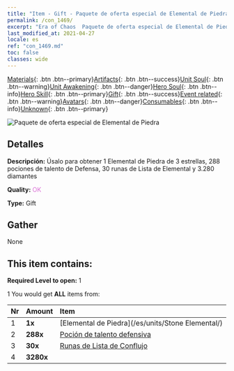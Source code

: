 ```yaml
---
title: "Item - Gift - Paquete de oferta especial de Elemental de Piedra"
permalink: /con_1469/
excerpt: "Era of Chaos  Paquete de oferta especial de Elemental de Piedra"
last_modified_at: 2021-04-27
locale: es
ref: "con_1469.md"
toc: false
classes: wide
---
```

 [Materials](/ItemsES/){: .btn .btn--primary}[Artifacts](/ItemsES/Artifacts/){: .btn .btn--success}[Unit Soul](/ItemsES/UnitSoul/){: .btn .btn--warning}[Unit Awakening](/ItemsES/UnitAwakening/){: .btn .btn--danger}[Hero Soul](/ItemsES/HeroSoul/){: .btn .btn--info}[Hero Skill](/ItemsES/HeroSkill/){: .btn .btn--primary}[Gift](/ItemsES/Gift/){: .btn .btn--success}[Event related](/ItemsES/Events/){: .btn .btn--warning}[Avatars](/ItemsES/Avatars/){: .btn .btn--danger}[Consumables](/ItemsES/Consumables/){: .btn .btn--info}[Unknown](/ItemsES/Unknown/){: .btn .btn--primary}

 ![Paquete de oferta especial de Elemental de Piedra](/images/t/i_907083.png)

## Detalles
 **Descripción:** Úsalo para obtener 1 Elemental de Piedra de 3 estrellas, 288 pociones de talento de Defensa, 30 runas de Lista de Elemental y 3.280 diamantes

 **Quality:** <span style="color: #DA70D6">OK</span>

 **Type:** Gift

## Gather

  None

## This item contains:

 **Required Level to open:** 1

 1 You would get **ALL** items  from:

  | Nr | Amount |     Item    |
  |:---|:-------|:------------|
  | 1 |  **1x** | [Elemental de Piedra](/es/units/Stone Elemental/) |  | 
  | 2 |  **288x** | [Poción de talento defensiva](/ItemsES/con_787/) |  | 
  | 3 |  **30x** | [Runas de Lista de Conflujo](/ItemsES/con_791/) |  | 
  | 4 |  **3280x** | <i class="fas fa-gem"/> |  | 
